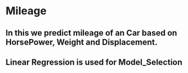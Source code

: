 # Mileage
## In this we predict mileage of an Car based on HorsePower, Weight and Displacement.
## Linear Regression is used for Model_Selection
